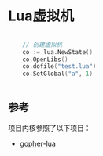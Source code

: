 # Lua虚拟机

```go
    
    // 创建虚拟机
	co := lua.NewState()
    co.OpenLibs()
	co.dofile("test.lua")
    co.SetGlobal("a", 1)
	
```

## 参考
项目内核参照了以下项目：
- [gopher-lua](https://github.com/yuin/gopher-lua)